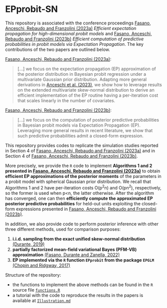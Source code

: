 # EPprobit-SN

This repository is associated with the conference proceedings [Fasano, Anceschi, Rebaudo and Franzolini (2023a)](link) *Efficient expectation propagation for high-dimensional probit models* and [Fasano, Anceschi, Rebaudo and Franzolini (2023b)](link) *Efficient computation of predictive probabilities in probit models via Expectation Propagation*. The key contributions of the two papers are outlined below.

[Fasano, Anceschi, Rebaudo and Franzolini (2023a)](https://giovannirebaudo.github.io/Publications/2023FasanoAnceschiFranzoliniRebaudo.pdf):
> [...] we focus on the expectation propagation (EP) approximation of the posterior distribution in Bayesian probit regression under a multivariate Gaussian prior distribution. Adapting more general derivations in [Anceschi et al. (2023)](https://www.tandfonline.com/doi/abs/10.1080/01621459.2023.2169150), we show how to leverage results on the extended multivariate skew-normal distribution to derive an efficient implementation of the EP routine having a per-iteration cost that scales linearly in the number of covariates.

[Fasano, Anceschi, Rebaudo and Franzolini (2023b)](https://giovannirebaudo.github.io/Publications/2023CLADAGFasanoAnceschiFranzoliniRebaudo.pdf):
> [...] we focus on the computation of posterior predictive probabilities in Bayesian probit models via Expectation Propagation (EP).
Leveraging more general results in recent literature, we show that such predictive probabilities admit a closed-form expression.

This repository provides codes to replicate the simulation studies reported in Section 4 of [Fasano, Anceschi, Rebaudo and Franzolini (2023a)](https://giovannirebaudo.github.io/Publications/2023FasanoAnceschiFranzoliniRebaudo.pdf) and in Section 4 of [Fasano, Anceschi, Rebaudo and Franzolini (2023b)](https://giovannirebaudo.github.io/Publications/2023CLADAGFasanoAnceschiFranzoliniRebaudo.pdf).

More precisely, we provide the `R` code to implement **Algorithms 1 and 2 presented in [Fasano, Anceschi, Rebaudo and Franzolini (2023a)](https://giovannirebaudo.github.io/Publications/2023FasanoAnceschiFranzoliniRebaudo.pdf)** to obtain **efficient EP approximations of the posterior moments** of the parameters in a probit model with spherical Gaussian prior distribution.
We recall that Algorithms 1 and 2 have per-iteration costs O(p<sup>2</sup>n) and O(pn<sup>2</sup>), respectively, so the former is used when p<n, the latter otherwise. After the algorithm has converged, one can then **efficiently compute the approximated EP posterior predictive probabilities** for held-out units exploiting the closed-form expressions presented in [Fasano, Anceschi, Rebaudo and Franzolini (2023b)](https://giovannirebaudo.github.io/Publications/2023CLADAGFasanoAnceschiFranzoliniRebaudo.pdf).

In addition, we also provide code to perform posterior inference with other three different methods, used for comparison purposes:

1. **i.i.d. sampling from the exact unified skew-normal distribution** [(Durante, 2019)](https://academic.oup.com/biomet/article-abstract/106/4/765/5554418)
2. **partially factorized mean-field variational Bayes (PFM-VB) approximation** [(Fasano, Durante and Zanella, 2022)](https://academic.oup.com/biomet/article-abstract/109/4/901/6581071)
3. **EP implemented via the `R` function `EPprobit` from the package `EPGLM`** [(Chopin and Ridgway, 2017)](https://projecteuclid.org/journals/statistical-science/volume-32/issue-1/Leave-Pima-Indians-Alone--Binary-Regression-as-a-Benchmark/10.1214/16-STS581.full)

Structure of the repository:

* the functions to implement the above methods can be found in the `R` source file [`functions.R`](https://github.com/augustofasano/EPprobit-SN/blob/main/functions.R)
* a tutorial with the code to reproduce the results in the papers is available at [`Illustration.md`](https://github.com/augustofasano/EPprobit-SN/blob/main/Illustration.md)
